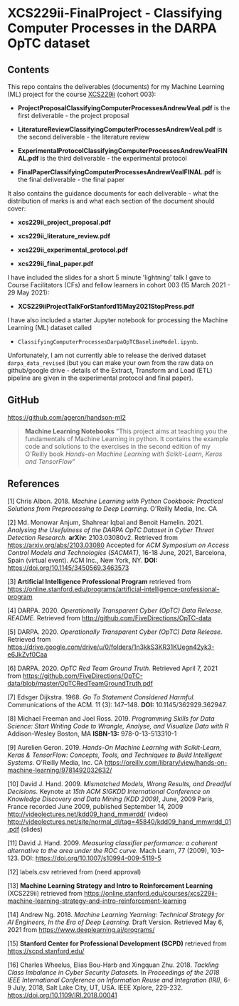 # XCS229ii-FinalProject - Classifying Computer Processes in the DARPA OpTC dataset

## Contents

This repo contains the deliverables (documents) for my Machine Learning (ML) project for the course
[XCS229ii](https://online.stanford.edu/courses/xcs229ii-machine-learning-strategy-and-intro-reinforcement-learning) (cohort 003):

- **ProjectProposalClassifyingComputerProcessesAndrewVeal.pdf** is the first deliverable - the project proposal

- **LiteratureReviewClassifyingComputerProcessesAndrewVeal.pdf** is the second deliverable - the literature review

- **ExperimentalProtocolClassifyingComputerProcessesAndrewVealFINAL.pdf** is the third deliverable - the experimental protocol

- **FinalPaperClassifyingComputerProcessesAndrewVealFINAL.pdf** is the final deliverable - the final paper

It also contains the guidance documents for each deliverable - what the distribution of marks is and what each section of the document should cover:

- **xcs229ii_project_proposal.pdf** 

- **xcs229ii_literature_review.pdf**

- **xcs229ii_experimental_protocol.pdf**

- **xcs229ii_final_paper.pdf**

I have included the slides for a short 5 minute 'lightning' talk I gave to Course Facilitators (CFs) and fellow learners in cohort 003 (15 March 2021 - 29 May 2021):

- **XCS229iiProjectTalkForStanford15May2021StopPress.pdf**

I have also included a starter Jupyter notebook for processing the Machine Learning (ML) dataset called 

- `ClassifyingComputerProcessesDarpaOpTCBaselineModel.ipynb`.

Unfortunately, I am not currently able to release the derived dataset `darpa_data_revised` (but you can make your own from the raw data on github/google drive - details of the Extract, Transform and Load (ETL) pipeline are given in the experimental protocol and final paper).

## GitHub

https://github.com/ageron/handson-ml2 

> **Machine Learning Notebooks** "This project aims at teaching you the fundamentals of Machine Learning in python. It contains the example code and solutions to the exercises in the second edition of my O'Reilly book _Hands-on Machine Learning with Scikit-Learn, Keras and TensorFlow_"

## References

[1] Chris Albon. 2018. _Machine Learning with Python Cookbook: Practical Solutions from Preprocessing to Deep Learning._ O'Reilly Media, Inc. CA

[2] Md. Monowar Anjum, Shahrear Iqbal and Benoit Hamelin. 2021. _Analysing the Usefulness of the DARPA OpTC Dataset in Cyber Threat Detection Research._ **arXiv:** 2103.03080v2. Retrieved from https://arxiv.org/abs/2103.03080 Accepted for _ACM Symposium on Access Control Models and Technologies (SACMAT)_, 16-18 June, 2021, Barcelona, Spain (virtual event). ACM Inc., New York, NY. **DOI:**  https://doi.org/10.1145/3450569.3463573

[3] **Artificial Intelligence Professional Program** retrieved from  https://online.stanford.edu/programs/artificial-intelligence-professional-program

[4] DARPA. 2020. _Operationally Transparent Cyber (OpTC) Data Release. README._ Retrieved from http://github.com/FiveDirections/OpTC-data

[5] DARPA. 2020. _Operationally Transparent Cyber (OpTC) Data Release._ Retrieved from https://drive.google.com/drive/u/0/folders/1n3kkS3KR31KUegn42yk3-e6JkZvf0Caa

[6] DARPA. 2020. _OpTC Red Team Ground Truth._ Retrieved April 7, 2021 from https://github.com/FiveDirections/OpTC-data/blob/master/OpTCRedTeamGroundTruth.pdf

[7] Edsger Dijkstra. 1968. _Go To Statement Considered Harmful._ Communications of the ACM. 11 (3): 147–148. **DOI:** 10.1145/362929.362947. 

[8] Michael Freeman and Joel Ross. 2019. _Programming Skills for Data Science: Start Writing Code to Wrangle, Analyse, and Visualize Data with R_ Addison-Wesley Boston, MA **ISBN-13:** 978-0-13-513310-1

[9] Aurelien Geron. 2019. _Hands-On Machine Learning with Scikit-Learn, Keras & TensorFlow: Concepts, Tools, and Techniques to Build Intelligent Systems._ O'Reilly Media, Inc. CA https://oreilly.com/library/view/hands-on-machine-learning/9781492032632/

[10] David J. Hand. 2009. _Mismatched Models, Wrong Results, and Dreadful Decisions._ Keynote at _15th ACM SIGKDD International Conference on Knowledge Discovery and Data Mining (KDD 2009)_, June, 2009 Paris, France recorded June 2009, published September 14, 2009 http://videolectures.net/kdd09_hand_mmwrdd/ (video) http://videolectures.net/site/normal_dl/tag=45840/kdd09_hand_mmwrdd_01.pdf (slides)

[11] David J. Hand. 2009. _Measuring classifier performance: a coherent alternative to the area under the ROC curve._ Mach Learn, 77 (2009), 103–123. DOI: https://doi.org/10.1007/s10994-009-5119-5

[12] labels.csv retrieved from (need approval)

[13] **Machine Learning Strategy and Intro to Reinforcement Learning** (XCS229ii) retrieved from https://online.stanford.edu/courses/xcs229ii-machine-learning-strategy-and-intro-reinforcement-learning

[14] Andrew Ng. 2018. _Machine Learning Yearning: Technical Strategy for AI Engineers, In the Era of Deep Learning._ Draft Version. Retrieved May 6, 2021 from https://www.deeplearning.ai/programs/

[15] **Stanford Center for  Professional Development (SCPD)** retrieved from https://scpd.stanford.edu/

[16] Charles Wheelus, Elias Bou-Harb and Xingquan Zhu. 2018. _Tackling Class Imbalance in Cyber Security Datasets._ In _Proceedings of the 2018 IEEE International Conference on Information Reuse and Integration (IRI)_, 6-9 July, 2018, Salt Lake City, UT, USA. IEEE Xplore, 229-232. https://doi.org/10.1109/IRI.2018.00041